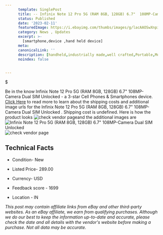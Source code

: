 ```yaml
---
      template: SinglePost
      title: -- Infinix Note 12 Pro 5G (RAM 8GB, 128GB) 6.7"  108MP-Camera Dual SIM Unlocked 
      status: Published
      date: '2023-02-11'
      featuredImage: https://i.ebayimg.com/thumbs/images/g/lacAAOSwXnpizAj4/s-l225.jpg
      category: News , Updates
      excerpt: >-
        [smartphone,device ,hand held device]
      meta:
      canonicalLink: ''
      description: [handheld,industrially made,well crafted,Portable,Mobile,Compact,Convenient,Lightweight,Maneuverable,Man-portable,Miniature,Carriable,Hand-held,Light,Holdable,Transportable,Mobile device,Pocket-sized,On-the-go,Wireless,Cordless,Compact size,Convenient size, smartphone,device ,hand held device]
      noindex: false
      
        
---
```

$

Be in the know Infinix Note 12 Pro 5G (RAM 8GB, 128GB) 6.7"  108MP-Camera Dual SIM Unlocked  - a 3-star Cell Phones & Smartphones device. [Click Here](https://www.ebay.com/itm/175348021171?hash=item28d38e77b3%3Ag%3AlacAAOSwXnpizAj4&mkevt=1&mkcid=1&mkrid=711-53200-19255-0&campid=%253CePNCampaignId%253E&customid=%253CreferenceId%253E&toolid=10049) to read more to learn about the shipping costs and additional image urls for the Infinix Note 12 Pro 5G (RAM 8GB, 128GB) 6.7"  108MP-Camera Dual SIM Unlocked . Shipping cost is undefined. Here is how the product looks ![check vendor page](https://i.ebayimg.com/thumbs/images/g/lacAAOSwXnpizAj4/s-l225.jpg)and the additional images are![Infinix Note 12 Pro 5G (RAM 8GB, 128GB) 6.7"  108MP-Camera Dual SIM Unlocked ](https://i.ebayimg.com/images/g/lacAAOSwXnpizAj4/s-l960.jpg)![check vendor page](https://origin-galleryplus.ebayimg.com/ws/web/175348021171_2_0_1/225x225.jpg,https://origin-galleryplus.ebayimg.com/ws/web/175348021171_3_0_1/225x225.jpg,https://origin-galleryplus.ebayimg.com/ws/web/175348021171_4_0_1/225x225.jpg,https://origin-galleryplus.ebayimg.com/ws/web/175348021171_5_0_1/225x225.jpg,https://origin-galleryplus.ebayimg.com/ws/web/175348021171_6_0_1/225x225.jpg,https://origin-galleryplus.ebayimg.com/ws/web/175348021171_7_0_1/225x225.jpg,https://origin-galleryplus.ebayimg.com/ws/web/175348021171_8_0_1/225x225.jpg,https://origin-galleryplus.ebayimg.com/ws/web/175348021171_9_0_1/225x225.jpg,https://origin-galleryplus.ebayimg.com/ws/web/175348021171_10_0_1/225x225.jpg,https://origin-galleryplus.ebayimg.com/ws/web/175348021171_11_0_1/225x225.jpg)



 ## Technical Facts 



     
      

 - Condition- New 


      

 - Listed Price- 289.00 


      

 - Currency- USD 


      

 - Feedback score - 1699 


      

 - Location - IN 


      
      

 *_This post may contain affiliate links from eBay and other third-party websites. As an eBay affiliate, we earn from qualifying purchases. Although we do our best to keep the information up-to-date and accurate, please check the date and all details with the vendor's website before making a purchase. Not all data may be accurate._*






